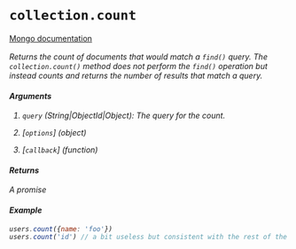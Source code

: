 # `collection.count`

[Mongo documentation <i class="fa fa-external-link" style="position: relative; top: 2px;" />](http://mongodb.github.io/node-mongodb-native/3.2/api/Collection.html#count)

Returns the count of documents that would match a `find()` query. The `collection.count()` method does not perform the `find()` operation but instead counts and returns the number of results that match a query.

#### Arguments

1. `query` *(String|ObjectId|Object)*: The query for the count.

2. [`options`] *(object)*

3. [`callback`] *(function)*

#### Returns

A promise

#### Example

```js
users.count({name: 'foo'})
users.count('id') // a bit useless but consistent with the rest of the API
```
